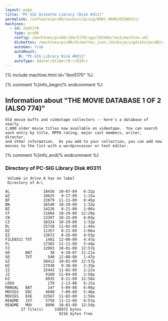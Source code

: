 ```yaml
---
layout: page
title: "PC-SIG Diskette Library (Disk #311)"
permalink: /software/pcx86/sw/misc/pcsig/0001-0999/DISK0311/
machines:
  - id: ibm5170
    type: pcx86
    config: /machines/pcx86/ibm/5170/cga/1024kb/rev3/machine.xml
    diskettes: /machines/pcx86/diskettes.json,/disks/pcsigdisks/pcx86/diskettes.json
    autoGen: true
    autoMount:
      B: "PC-SIG Library Disk #0311"
    autoType: $date\r$time\rB:\rDIR\r
---
```


{% include machine.html id="ibm5170" %}

{% comment %}info_begin{% endcomment %}

## Information about "THE MOVIE DATABASE 1 OF 2 (ALSO 774)"

    Old movie buffs and videotape collectors -- here's a database of nearly
    2,000 older movie titles now available on videotape.  You can search
    each entry by title, MPPA rating, major cast members, writer, director,
    and other information.  As you add to your collection, you can add new
    movies to the list with a wordprocessor or text editor.
{% comment %}info_end{% endcomment %}


### Directory of PC-SIG Library Disk #0311

     Volume in drive A has no label
     Directory of A:\

    AL               18426  10-07-89   6:32p
    AZ               18625   9-17-89   1:15a
    BF               22079  11-11-89   8:45p
    BN               16540  10-29-89   1:32p
    BZ               14226   8-21-89   2:06a
    CF               11664  10-29-89  12:29p
    CN               13397  10-15-89   6:03p
    CZ               18324  10-29-89   1:32p
    DL               25728  11-02-89   1:44a
    DZ               11357   8-21-89   2:06a
    EZ               13672   8-26-89   4:55p
    FILE0311 TXT      1481  12-08-89   4:47p
    FL               17365  11-11-89   5:44p
    FZ               12093  10-01-89  12:57p
    GO       BAT        38   6-10-87  11:21a
    GO       TXT       540  12-08-89   1:47p
    GZ               20412  10-01-89  12:57p
    HZ               27930   9-30-89   2:35p
    IZ               15443  11-02-89   2:22a
    JZ                9169  11-04-89   2:56p
    KZ                8935   8-21-89  12:58a
    LOGO               270   1-13-88   6:15a
    MANUAL   BAT       147   5-09-88   6:06p
    MOVIES   DOC      4690   7-09-89   5:46p
    MOVIES   EXE     22567  11-02-89   1:59a
    README   1ST      5758  11-11-89   8:57p
    README   MOV      8096  10-01-89  12:54p
           27 file(s)     338972 bytes
                            9216 bytes free
